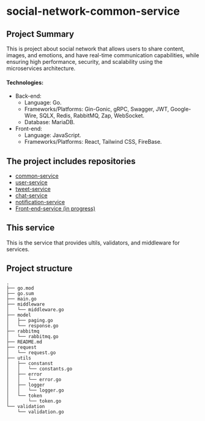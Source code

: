 # social-network-common-service
## Project Summary
This is project about social network that allows users to share content, images, and emotions, and have real-time communication capabilities, while ensuring high performance, security, and scalability using the microservices architecture.

#### Technologies:
- Back-end:
  - Language: Go.
  - Frameworks/Platforms: Gin-Gonic, gRPC, Swagger, JWT, Google-Wire, SQLX, Redis, RabbitMQ, Zap, WebSocket.
  - Database: MariaDB.
- Front-end:
  - Language: JavaScript.
  - Frameworks/Platforms: React, Tailwind CSS, FireBase.

## The project includes repositories
- [common-service](https://github.com/nhutHao02/social-network-common-service)
- [user-service](https://github.com/nhutHao02/social-network-user-service)
- [tweet-service](https://github.com/nhutHao02/social-network-tweet-service)
- [chat-service](https://github.com/nhutHao02/social-network-chat-service)
- [notification-service](https://github.com/nhutHao02/social-network-notification-service)
- [Front-end-service (in progress)](https://github.com/nhutHao02/)

## This service
This is the service that provides ultils, validators, and middleware for services.

## Project structure
```
.
├── go.mod
├── go.sum
├── main.go
├── middleware
│   └── middleware.go
├── model
│   ├── paging.go
│   └── response.go
├── rabbitmq
│   └── rabbitmq.go
├── README.md
├── request
│   └── request.go
├── utils
│   ├── constanst
│   │   └── constants.go
│   ├── error
│   │   └── error.go
│   ├── logger
│   │   └── logger.go
│   └── token
│       └── token.go
└── validation
    └── validation.go
```

